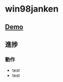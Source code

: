 # win98janken

## <a href="https://osg-win98janken.netlify.com/" target="_blank">Demo</a>

## 進捗
### 動作
- test
- test


